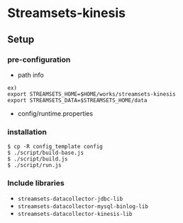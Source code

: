# Streamsets-kinesis



## Setup
### pre-configuration
- path info 

```
ex)
export STREAMSETS_HOME=$HOME/works/streamsets-kinesis
export STREAMSETS_DATA=$STREAMSETS_HOME/data
```

- config/runtime.properties

### installation

```
$ cp -R config_template config
$ ./script/build-base.js
$ ./script/build.js
$ ./script/run.js
```

### Include libraries
- `streamsets-datacollector-jdbc-lib`
- `streamsets-datacollector-mysql-binlog-lib`
- `streamsets-datacollector-kinesis-lib`